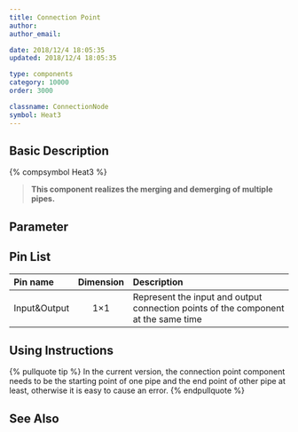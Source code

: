 ```yaml
---
title: Connection Point
author:
author_email:

date: 2018/12/4 18:05:35
updated: 2018/12/4 18:05:35

type: components
category: 10000
order: 3000

classname: ConnectionNode
symbol: Heat3
---
```


## Basic Description

{% compsymbol Heat3 %}

> **This component realizes the merging and demerging of multiple pipes.**

## Parameter

## Pin List

| Pin name     | Dimension | Description                                                                        |
| :----------- | :-------: | :--------------------------------------------------------------------------------- |
| Input&Output |    1×1    | Represent the input and output connection points of the component at the same time |

## Using Instructions

{% pullquote tip %}
In the current version, the connection point component needs to be the starting point of one pipe and the end point of other pipe at least, otherwise it is easy to cause an error.
{% endpullquote %}

## See Also
